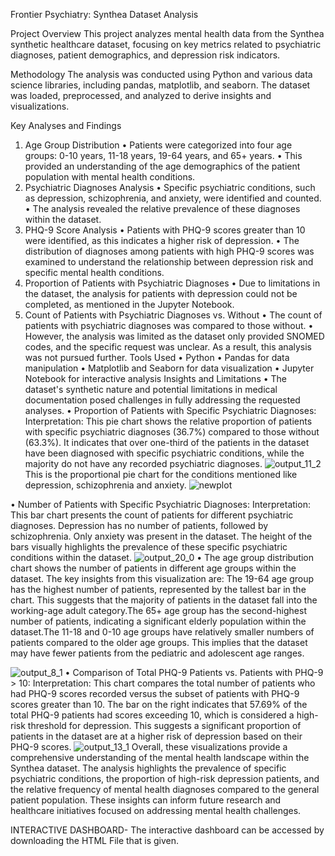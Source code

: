 Frontier Psychiatry: Synthea Dataset Analysis

Project Overview This project analyzes mental health data from the Synthea synthetic healthcare dataset, focusing on key metrics related to psychiatric diagnoses, patient demographics, and depression risk indicators.

Methodology The analysis was conducted using Python and various data science libraries, including pandas, matplotlib, and seaborn. The dataset was loaded, preprocessed, and analyzed to derive insights and visualizations.

Key Analyses and Findings
1.	Age Group Distribution
•	Patients were categorized into four age groups: 0-10 years, 11-18 years, 19-64 years, and 65+ years.
•	This provided an understanding of the age demographics of the patient population with mental health conditions.
2.	Psychiatric Diagnoses Analysis
•	Specific psychiatric conditions, such as depression, schizophrenia, and anxiety, were identified and counted.
•	The analysis revealed the relative prevalence of these diagnoses within the dataset.
3.	PHQ-9 Score Analysis
•	Patients with PHQ-9 scores greater than 10 were identified, as this indicates a higher risk of depression.
•	The distribution of diagnoses among patients with high PHQ-9 scores was examined to understand the relationship between depression risk and specific mental health conditions.
4.	Proportion of Patients with Psychiatric Diagnoses
•	Due to limitations in the dataset, the analysis for patients with depression could not be completed, as mentioned in the Jupyter Notebook.
5.	Count of Patients with Psychiatric Diagnoses vs. Without
•	The count of patients with psychiatric diagnoses was compared to those without.
•	However, the analysis was limited as the dataset only provided SNOMED codes, and the specific request was unclear. As a result, this analysis was not pursued further.
Tools Used
•	Python
•	Pandas for data manipulation
•	Matplotlib and Seaborn for data visualization
•	Jupyter Notebook for interactive analysis
Insights and Limitations
•	The dataset's synthetic nature and potential limitations in medical documentation posed challenges in fully addressing the requested analyses.
•	Proportion of Patients with Specific Psychiatric Diagnoses: Interpretation: This pie chart shows the relative proportion of patients with specific psychiatric diagnoses (36.7%) compared to those without (63.3%). It indicates that over one-third of the patients in the dataset have been diagnosed with specific psychiatric conditions, while the majority do not have any recorded psychiatric diagnoses. 
![output_11_2](https://github.com/user-attachments/assets/105a0dc1-31a4-44b9-8bf2-592ec1db5ec3)
  This is the proportional pie chart for the conditions mentioned like depression, schizophrenia and anxiety.
![newplot](https://github.com/user-attachments/assets/a60ac88d-3eb3-4391-9e28-7e4e1c8a803b)

•	Number of Patients with Specific Psychiatric Diagnoses: Interpretation: This bar chart presents the count of patients for different psychiatric diagnoses. Depression has no number of patients, followed by schizophrenia. Only anxiety was present in the dataset. The height of the bars visually highlights the prevalence of these specific psychiatric conditions within the dataset. 
![output_20_0](https://github.com/user-attachments/assets/1b58abd5-84a8-4cff-adae-265c5bd682c6)
•	The age group distribution chart shows the number of patients in different age groups within the dataset. The key insights from this visualization are:
The 19-64 age group has the highest number of patients, represented by the tallest bar in the chart. This suggests that the majority of patients in the dataset fall into the working-age adult category.The 65+ age group has the second-highest number of patients, indicating a significant elderly population within the dataset.The 11-18 and 0-10 age groups have relatively smaller numbers of patients compared to the older age groups. This implies that the dataset may have fewer patients from the pediatric and adolescent age ranges.

 ![output_8_1](https://github.com/user-attachments/assets/d00a3e6c-87b6-4299-9109-804009cb7f2d)
•	Comparison of Total PHQ-9 Patients vs. Patients with PHQ-9 > 10: Interpretation: This chart compares the total number of patients who had PHQ-9 scores recorded versus the subset of patients with PHQ-9 scores greater than 10. The bar on the right indicates that 57.69% of the total PHQ-9 patients had scores exceeding 10, which is considered a high-risk threshold for depression. This suggests a significant proportion of patients in the dataset are at a higher risk of depression based on their PHQ-9 scores.
 ![output_13_1](https://github.com/user-attachments/assets/bd9c6189-701f-4006-9ad5-3a5c7566d833)
Overall, these visualizations provide a comprehensive understanding of the mental health landscape within the Synthea dataset. The analysis highlights the prevalence of specific psychiatric conditions, the proportion of high-risk depression patients, and the relative frequency of mental health diagnoses compared to the general patient population. These insights can inform future research and healthcare initiatives focused on addressing mental health challenges.

INTERACTIVE DASHBOARD-
The interactive dashboard can be accessed by downloading the HTML File that is given. 

